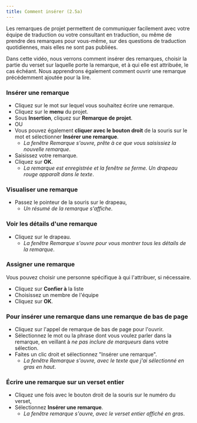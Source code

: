 ```yaml
---
title: Comment insérer (2.5a) 
---
```

Les remarques de projet permettent de communiquer facilement avec votre équipe de traduction ou votre consultant en traduction, ou même de prendre des remarques pour vous-même, sur des questions de traduction quotidiennes, mais elles ne sont pas publiées.

Dans cette vidéo, nous verrons comment insérer des remarques, choisir la partie du verset sur laquelle porte la remarque, et à qui elle est attribuée, le cas échéant. Nous apprendrons également comment ouvrir une remarque précédemment ajoutée pour la lire.

### Insérer une remarque

- Cliquez sur le mot sur lequel vous souhaitez écrire une remarque.
- Cliquez sur le **menu** du projet.
- Sous **Insertion**, cliquez sur **Remarque de projet**.
- OU
- Vous pouvez également **cliquer avec le bouton droit** de la souris sur le mot et sélectionner **Insérer une remarque**.
   - *La fenêtre Remarque s'ouvre, prête à ce que vous saisissiez la nouvelle remarque*.
- Saisissez votre remarque.
- Cliquez sur **OK**.
  - *La remarque est enregistrée et la fenêtre se ferme. Un drapeau rouge apparaît dans le texte*.

### Visualiser une remarque

- Passez le pointeur de la souris sur le drapeau,
  - *Un résumé de la remarque s'affiche*.

### Voir les détails d'une remarque

- Cliquez sur le drapeau.
  - *La fenêtre Remarque s'ouvre pour vous montrer tous les détails de la remarque*.

### Assigner une remarque

Vous pouvez choisir une personne spécifique à qui l'attribuer, si nécessaire.

- Cliquez sur **Confier à** la liste
- Choisissez un membre de l'équipe
- Cliquez sur **OK**.

### Pour insérer une remarque dans une remarque de bas de page

- Cliquez sur l'appel de remarque de bas de page pour l'ouvrir.
- Sélectionnez le mot ou la phrase dont vous voulez parler dans la remarque, en veillant à *ne pas inclure de marqueurs* dans votre sélection.
- Faites un clic droit et sélectionnez "Insérer une remarque".
  - *La fenêtre Remarque s'ouvre, avec le texte que j'ai sélectionné en gras en haut*.

### Écrire une remarque sur un verset entier

- Cliquez une fois avec le bouton droit de la souris sur le numéro du verset,
- Sélectionnez **Insérer une remarque**.
  - *La fenêtre remarque s'ouvre, avec le verset entier affiché en gras*.
